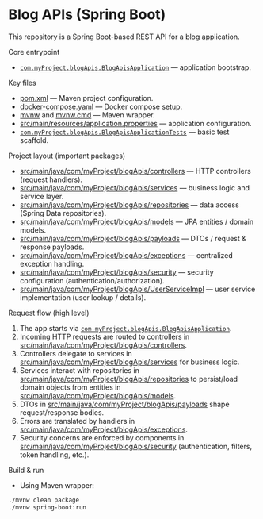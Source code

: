 # Blog APIs (Spring Boot)

This repository is a Spring Boot-based REST API for a blog application.

Core entrypoint

- [`com.myProject.blogApis.BlogApisApplication`](src/main/java/com/myProject/blogApis/BlogApisApplication.java) — application bootstrap.

Key files

- [pom.xml](pom.xml) — Maven project configuration.
- [docker-compose.yaml](docker-compose.yaml) — Docker compose setup.
- [mvnw](mvnw) and [mvnw.cmd](mvnw.cmd) — Maven wrapper.
- [src/main/resources/application.properties](src/main/resources/application.properties) — application configuration.
- [`com.myProject.blogApis.BlogApisApplicationTests`](src/test/java/com/myProject/blogApis/BlogApisApplicationTests.java) — basic test scaffold.

Project layout (important packages)

- [src/main/java/com/myProject/blogApis/controllers](src/main/java/com/myProject/blogApis/controllers) — HTTP controllers (request handlers).
- [src/main/java/com/myProject/blogApis/services](src/main/java/com/myProject/blogApis/services) — business logic and service layer.
- [src/main/java/com/myProject/blogApis/repositories](src/main/java/com/myProject/blogApis/repositories) — data access (Spring Data repositories).
- [src/main/java/com/myProject/blogApis/models](src/main/java/com/myProject/blogApis/models) — JPA entities / domain models.
- [src/main/java/com/myProject/blogApis/payloads](src/main/java/com/myProject/blogApis/payloads) — DTOs / request & response payloads.
- [src/main/java/com/myProject/blogApis/exceptions](src/main/java/com/myProject/blogApis/exceptions) — centralized exception handling.
- [src/main/java/com/myProject/blogApis/security](src/main/java/com/myProject/blogApis/security) — security configuration (authentication/authorization).
- [src/main/java/com/myProject/blogApis/UserServiceImpl](src/main/java/com/myProject/blogApis/UserServiceImpl) — user service implementation (user lookup / details).

Request flow (high level)

1. The app starts via [`com.myProject.blogApis.BlogApisApplication`](src/main/java/com/myProject/blogApis/BlogApisApplication.java).
2. Incoming HTTP requests are routed to controllers in [src/main/java/com/myProject/blogApis/controllers](src/main/java/com/myProject/blogApis/controllers).
3. Controllers delegate to services in [src/main/java/com/myProject/blogApis/services](src/main/java/com/myProject/blogApis/services) for business logic.
4. Services interact with repositories in [src/main/java/com/myProject/blogApis/repositories](src/main/java/com/myProject/blogApis/repositories) to persist/load domain objects from entities in [src/main/java/com/myProject/blogApis/models](src/main/java/com/myProject/blogApis/models).
5. DTOs in [src/main/java/com/myProject/blogApis/payloads](src/main/java/com/myProject/blogApis/payloads) shape request/response bodies.
6. Errors are translated by handlers in [src/main/java/com/myProject/blogApis/exceptions](src/main/java/com/myProject/blogApis/exceptions).
7. Security concerns are enforced by components in [src/main/java/com/myProject/blogApis/security](src/main/java/com/myProject/blogApis/security) (authentication, filters, token handling, etc.).

Build & run

- Using Maven wrapper:

```sh
./mvnw clean package
./mvnw spring-boot:run
```
